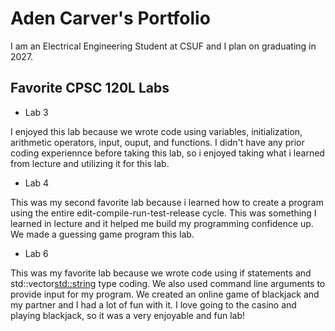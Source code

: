 
# Aden Carver's Portfolio 

I am an Electrical Engineering Student at CSUF and I plan on graduating in 2027. 

## Favorite CPSC 120L Labs

* Lab 3 

I enjoyed this lab because we wrote code using variables, 
initialization, arithmetic operators, input, ouput, and functions. 
I didn't have any prior coding experiennce before taking this lab,
so i enjoyed taking what i learned from lecture and utilizing it for this lab.

* Lab 4

This was my second favorite lab because i learned how to create a program using
the entire edit-compile-run-test-release cycle. This was something I learned in
lecture and it helped me build my programming confidence up. We made a guessing game program 
this lab. 

* Lab 6

This was my favorite lab because we wrote code using if statements and 
std::vector<std::string> type coding. We also used command line arguments 
to provide input for my program. We created an online game of blackjack and my
partner and I had a lot of fun with it. I love going to the casino and playing blackjack, so 
it was a very enjoyable and fun lab!